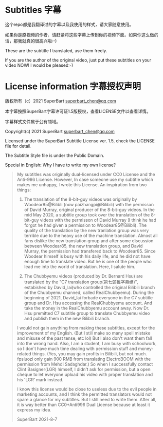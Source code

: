 # Subtitles 字幕

这个repo都是我翻译过的字幕以及我使用的样式，请大家随意使用。 

如果你是原视频的作者，请赶紧将这些字幕上传到你的视频下面。如果你这么做的话，那我就真的很高兴啦:-) 

These are the subtitle I translated, use them freely. 

If you are the author of the original video, just put these subtitles on your video NOW! I would be pleased:-) 

# License information 字幕授权声明

版权所有（c）2021 SuperBart <superbart_chen@qq.com> 

本字幕按照SuperBart字幕许可证1.5版授权，查看LICENSE文件以查看详情。 

字幕样式文件属于公有领域。 

Copyright(c) 2021 SuperBart <superbart_chen@qq.com> 

Licensed under the SuperBart Subtitle License ver. 1.5, check the LICENSE file for detail. 

The Subtitle Style file is under the Public Domain. 

Special in English: Why I have to write my own license? 

>My subtitles was originally dual-licensed under CC0 License and the Anti-996 License. However, In case someone use my subtitle which makes me unhappy, I wrote this License. An inspiration from two things: 
> 
>    1. The translation of the 8-bit-guy videos was originally by Woodear85@Bilibli (now paizhangpi@Bilibili) with the permisson of David Murray, original producer of the 8-bit-guy videos. In the mid May 2020, a subtitle group took over the translation of the 8-bit-guy videos with the permisson of David Murray (I think he had forgot he had given a permission to Woodear85@Bilibli). The quality of the translation by the new tranlation group was very terrible due to the heavy use of the machine translation. 
>    Almost all fans dislike the new translation group and after some discussion between Woodear85, the new translation group, and David Murray, the permission had transfered back to Woodear85. 
>    Since Woodear himself is busy with his daily life, and he did not have enough time to translate video. But he is one of the people who lead me into the world of translation. Here, I salute him. 
> 
>    2. The Chubbyemu videos (produced by Dr. Bernard Hsu) are translated by the "C7 translation group(第七颈椎字幕组)", estabished by David_lai(who controlled the original Bilibili branch of the Chubbyemu channed, called RealChubbyemu). During the beginning of 2021, David_lai forbade everyone in the C7 subtitle group and Dr. Hsu accessing the RealChubbyemu account. And take the money in the RealChubbyemu account away. Now Dr. Hsu premitted C7 subtitle group to translate Chubbyemu video and publish them in the new Bilibili branch. 
> 
>I would not gain anything from making these subtitles, except for the improvement of my English. (But I still make so many spell mistake and misuse of the past tense, etc lol) But I also don't want them fall into the wrong hand. Also, I am a student, I am busy with schoolwork, so I don't have much time dealing with permission stuff and money-related things. (Yes, you may gain profits in Bilibili, but not much. fpsluozi only gain 900 RMB from translating ElectroBOOM with the permission from Mehdi Sadaghdar.) So when I successfully contact Clint Basigner(LGR) himself, I didn't ask for permission, but a open cheque to let everyone upload his video with proper translation and his 'LGR' mark instead. 
> 
>I know this license would be close to useless due to the evil people in marketing accounts, and I think the permitted translators would not spare a glance for my subtitles. But I still need to write them. After all, it is way better than CC0+Anti996 Dual License because at least it express my idea. 
> 
>SuperBart 2021-8-7 
